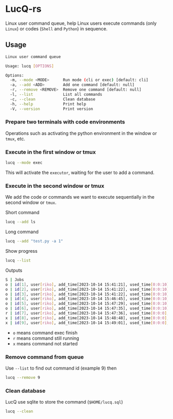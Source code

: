 # LucQ-rs

Linux user command queue, help Linux users execute commands (only `Linux`) or codes (`Shell` and `Python`) in sequence.

## Usage

```bash
Linux user command queue

Usage: lucq [OPTIONS]

Options:
  -m, --mode <MODE>      Run mode (cli or exec) [default: cli]
  -a, --add <ADD>        Add one command [default: null]
  -r, --remove <REMOVE>  Remove one command [default: null]
  -l, --list             List all commands
  -c, --clean            Clean database
  -h, --help             Print help
  -V, --version          Print version
```

### Prepare two terminals with code environments

Operations such as activating the python environment in the window or `tmux`, etc.

### Execute in the first window or tmux

```bash
lucq --mode exec
```

This will activate the `executor`, waiting for the user to add a command.

### Execute in the second window or tmux

We add the code or commands we want to execute sequentially in the second window or `tmux`.

Short command

```bash
lucq --add ls
```

Long command

```bash
lucq --add "test.py -a 1"
```

Show progress

```bash
lucq --list
```

Outputs

```bash
S | Jobs
o | id[1], user[riko], add_time[2023-10-14 15:41:21], used_time[0:0:10], command[test.py]
o | id[2], user[riko], add_time[2023-10-14 15:41:22], used_time[0:0:10], command[test.py]
o | id[3], user[riko], add_time[2023-10-14 15:41:22], used_time[0:0:10], command[test.py]
o | id[4], user[riko], add_time[2023-10-14 15:46:45], used_time[0:0:10], command[test.py -a 1]
o | id[5], user[riko], add_time[2023-10-14 15:47:29], used_time[0:0:10], command[test.py -a 1]
o | id[6], user[riko], add_time[2023-10-14 15:47:35], used_time[0:0:10], command[test.py -a 1]
r | id[7], user[riko], add_time[2023-10-14 15:47:36], used_time[0:0:0], command[test.py -a 1]
x | id[8], user[riko], add_time[2023-10-14 15:48:48], used_time[0:0:0], command[test.py -a 1]
x | id[9], user[riko], add_time[2023-10-14 15:49:01], used_time[0:0:0], command[test.py -a 1]
```

- `o` means command exec finish
- `r` means command still running
- `x` means command not started

### Remove command from queue

Use `--list` to find out command id (example 9) then

```bash
lucq --remove 9
```

### Clean database

LucQ use sqlite to store the command (`$HOME/lucq.sql`)

```bash
lucq --clean
```
